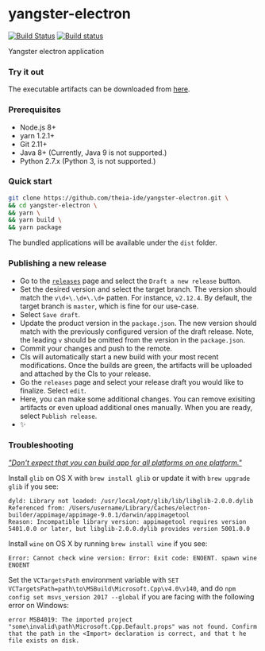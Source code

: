 # yangster-electron
[![Build Status](https://travis-ci.org/tudo75/yangster-electron.svg?branch=master)](https://travis-ci.org/tudo75/yangster-electron)
[![Build status](https://ci.appveyor.com/api/projects/status/q30lyld3gydwgp2n/branch/master?svg=true)](https://ci.appveyor.com/project/tudo75/yangster-electron/branch/master)


Yangster electron application

### Try it out
The executable artifacts can be downloaded from [here](https://github.com/theia-ide/yangster-electron/releases/latest).

### Prerequisites
 - Node.js 8+
 - yarn 1.2.1+
 - Git 2.11+
 - Java 8+ (Currently, Java 9 is not supported.)
 - Python 2.7.x (Python 3, is not supported.)

### Quick start
```bash
git clone https://github.com/theia-ide/yangster-electron.git \
&& cd yangster-electron \
&& yarn \
&& yarn build \
&& yarn package
```

The bundled applications will be available under the `dist` folder.

### Publishing a new release
 - Go to the [`releases`](https://github.com/theia-ide/yangster-electron/releases) page and select the `Draft a new release` button.
 - Set the desired version and select the target branch. The version should match the `v\d+\.\d+\.\d+` patten. For instance, `v2.12.4`. By default, the target branch is `master`, which is fine for our use-case.
 - Select `Save draft`.
 - Update the product version in the `package.json`. The new version should match with the previously configured version of the draft release. Note, the leading `v` should be omitted from the version in the `package.json`.
 - Commit your changes and push to the remote.
 - CIs will automatically start a new build with your most recent modifications. Once the builds are green, the artifacts will be uploaded and attached by the CIs to your release.
 - Go the `releases` page and select your release draft you would like to finalize. Select `edit`.
 - Here, you can make some additional changes. You can remove exisiting artifacts or even upload additional ones manually. When you are ready, select `Publish release`. 
 - :sparkles:

### Troubleshooting

[_"Don't expect that you can build app for all platforms on one platform."_](https://www.electron.build/multi-platform-build)

Install `glib` on OS X with `brew install glib` or update it with `brew upgrade glib` if you see:
```
dyld: Library not loaded: /usr/local/opt/glib/lib/libglib-2.0.0.dylib
Referenced from: /Users/username/Library/Caches/electron-builder/appimage/appimage-9.0.1/darwin/appimagetool
Reason: Incompatible library version: appimagetool requires version 5401.0.0 or later, but libglib-2.0.0.dylib provides version 5001.0.0
```

Install `wine` on OS X by running `brew install wine` if you see:
```
Error: Cannot check wine version: Error: Exit code: ENOENT. spawn wine ENOENT
```

Set the `VCTargetsPath` environment variable with `SET VCTargetsPath=path\to\MSBuild\Microsoft.Cpp\v4.0\v140`, and do `npm config set msvs_version 2017 --global` if you are facing with the following error on Windows:

```
error MSB4019: The imported project "some\invalid\path\Microsoft.Cpp.Default.props" was not found. Confirm that the path in the <Import> declaration is correct, and that t he file exists on disk.
```
